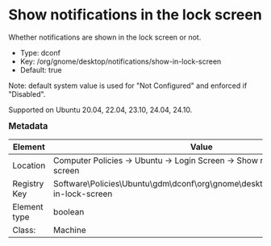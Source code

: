 # Show notifications in the lock screen

Whether notifications are shown in the lock screen or not.

- Type: dconf
- Key: /org/gnome/desktop/notifications/show-in-lock-screen
- Default: true

Note: default system value is used for "Not Configured" and enforced if "Disabled".

Supported on Ubuntu 20.04, 22.04, 23.10, 24.04, 24.10.



<span style="font-size: larger;">**Metadata**</span>

| Element      | Value            |
| ---          | ---              |
| Location     | Computer Policies -> Ubuntu -> Login Screen -> Show notifications in the lock screen    |
| Registry Key | Software\Policies\Ubuntu\gdm\dconf\org\gnome\desktop\notifications\show-in-lock-screen         |
| Element type | boolean |
| Class:       | Machine       |
